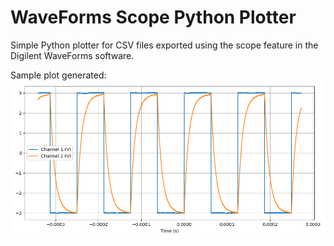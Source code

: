 # WaveForms Scope Python Plotter

Simple Python plotter for CSV files exported using the scope feature in the Digilent WaveForms software.

Sample plot generated:
![sample](/sample.png)

